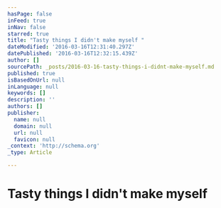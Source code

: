 ```yaml
---
hasPage: false
inFeed: true
inNav: false
starred: true
title: "Tasty things I didn't make myself "
dateModified: '2016-03-16T12:31:40.297Z'
datePublished: '2016-03-16T12:32:15.439Z'
author: []
sourcePath: _posts/2016-03-16-tasty-things-i-didnt-make-myself.md
published: true
isBasedOnUrl: null
inLanguage: null
keywords: []
description: ''
authors: []
publisher:
  name: null
  domain: null
  url: null
  favicon: null
_context: 'http://schema.org'
_type: Article

---
```

# Tasty things I didn't make myself